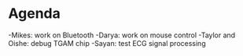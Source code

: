 # Agenda

-Mikes: work on Bluetooth
-Darya: work on mouse control
-Taylor and Oishe: debug TGAM chip
-Sayan: test ECG signal processing
